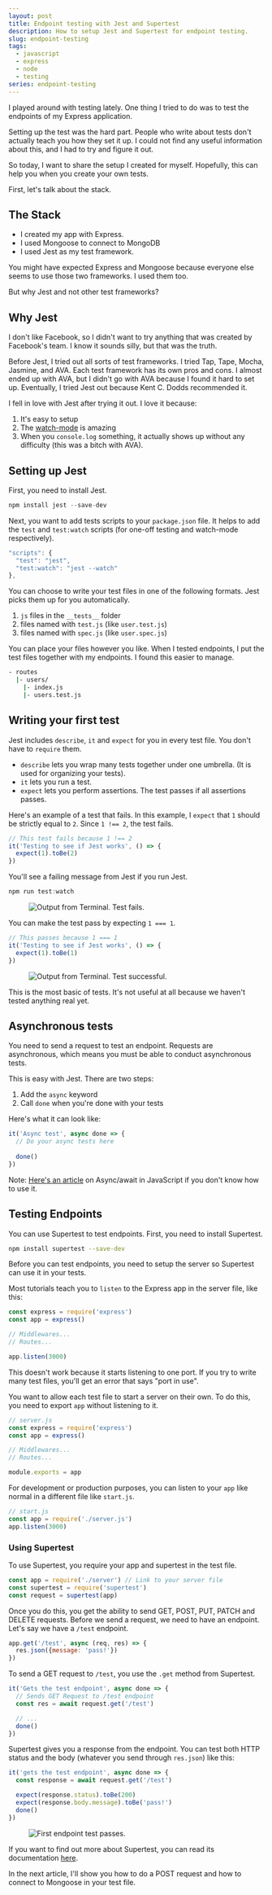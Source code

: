 ```yaml
---
layout: post
title: Endpoint testing with Jest and Supertest
description: How to setup Jest and Supertest for endpoint testing.
slug: endpoint-testing
tags:
  - javascript
  - express
  - node
  - testing
series: endpoint-testing
---
```


I played around with testing lately. One thing I tried to do was to test the endpoints of my Express application. 

Setting up the test was the hard part. People who write about tests don't actually teach you how they set it up. I could not find any useful information about this, and I had to try and figure it out. 

So today, I want to share the setup I created for myself. Hopefully, this can help you when you create your own tests.  

<!-- more -->

First, let's talk about the stack. 

## The Stack

- I created my app with Express. 
- I used Mongoose to connect to MongoDB 
- I used Jest as my test framework. 

You might have expected Express and Mongoose because everyone else seems to use those two frameworks. I used them too. 

But why Jest and not other test frameworks?

## Why Jest

I don't like Facebook, so I didn't want to try anything that was created by Facebook's team. I know it sounds silly, but that was the truth. 

Before Jest, I tried out all sorts of test frameworks. I tried Tap, Tape, Mocha, Jasmine, and AVA. Each test framework has its own pros and cons. I almost ended up with AVA, but I didn't go with AVA because I found it hard to set up. Eventually, I tried Jest out because Kent C. Dodds recommended it.

I fell in love with Jest after trying it out. I love it because: 

1. It's easy to setup 
2. The [watch-mode][1] is amazing 
3. When you `console.log` something, it actually shows up without any difficulty (this was a bitch with AVA). 

## Setting up Jest

First, you need to install Jest.

```js
npm install jest --save-dev
```

Next, you want to add tests scripts to your `package.json` file. It helps to add the `test` and `test:watch` scripts (for one-off testing and watch-mode respectively).

```js
"scripts": {
  "test": "jest",
  "test:watch": "jest --watch"
},
```

You can choose to write your test files in one of the following formats. Jest picks them up for you automatically.

1. `js` files in the `__tests__` folder
2. files named with `test.js` (like `user.test.js`)
3. files named with `spec.js` (like `user.spec.js`)

You can place your files however you like. When I tested endpoints, I put the test files together with my endpoints. I found this easier to manage. 

```bash
- routes
  |- users/
    |- index.js
    |- users.test.js
```

## Writing your first test

Jest includes `describe`, `it` and `expect` for you in every test file. You don't have to `require` them.

- `describe` lets you wrap many tests together under one umbrella. (It is used for organizing your tests).
- `it` lets you run a test.
- `expect` lets you perform assertions. The test passes if all assertions passes.

Here's an example of a test that fails. In this example, I `expect` that `1` should be strictly equal to `2`. Since `1 !== 2`, the test fails.

```js
// This test fails because 1 !== 2
it('Testing to see if Jest works', () => {
  expect(1).toBe(2)
})
```

You'll see a failing message from Jest if you run Jest.

```js
npm run test:watch
```

<figure><img src="/images/2019/endpoint-testing/test-fail.png" alt="Output from Terminal. Test fails."></figure>

You can make the test pass by expecting `1 === 1`.

```js
// This passes because 1 === 1
it('Testing to see if Jest works', () => {
  expect(1).toBe(1)
})
```

<figure><img src="/images/2019/endpoint-testing/test-pass.png" alt="Output from Terminal. Test successful."></figure>

This is the most basic of tests. It's not useful at all because we haven't tested anything real yet. 

## Asynchronous tests

You need to send a request to test an endpoint. Requests are asynchronous, which means you must be able to conduct asynchronous tests. 

This is easy with Jest. There are two steps: 

1. Add the `async` keyword
2. Call `done` when you're done with your tests

Here's what it can look like: 

```js
it('Async test', async done => {
  // Do your async tests here
  
  done()
})
```

Note: [Here's an article][2] on Async/await in JavaScript if you don't know how to use it. 

## Testing Endpoints

You can use Supertest to test endpoints. First, you need to install Supertest. 

```bash
npm install supertest --save-dev
```

Before you can test endpoints, you need to setup the server so Supertest can use it in your tests. 

Most tutorials teach you to `listen` to the Express app in the server file, like this: 

```js
const express = require('express')
const app = express()

// Middlewares...
// Routes...

app.listen(3000)
```

This doesn't work because it starts listening to one port. If you try to write many test files, you'll get an error that says "port in use". 

You want to allow each test file to start a server on their own. To do this, you need to export `app` without listening to it. 

```js
// server.js
const express = require('express')
const app = express()

// Middlewares...
// Routes...

module.exports = app
```

For development or production purposes, you can listen to your `app` like normal in a different file like `start.js`.

```js
// start.js
const app = require('./server.js')
app.listen(3000)
```

### Using Supertest

To use Supertest, you require your app and supertest in the test file. 

```js
const app = require('./server') // Link to your server file
const supertest = require('supertest')
const request = supertest(app)
```

Once you do this, you get the ability to send GET, POST, PUT, PATCH and DELETE requests. Before we send a request, we need to have an endpoint. Let's say we have a `/test` endpoint. 

```js
app.get('/test', async (req, res) => {
  res.json({message: 'pass!'})
})
```

To send a GET request to `/test`, you use the `.get` method from Supertest. 

```js
it('Gets the test endpoint', async done => {
  // Sends GET Request to /test endpoint
  const res = await request.get('/test')

  // ...
  done()
})
```

Supertest gives you a response from the endpoint. You can test both HTTP status and the body (whatever you send through `res.json`) like this: 

```js
it('gets the test endpoint', async done => {
  const response = await request.get('/test')

  expect(response.status).toBe(200)
  expect(response.body.message).toBe('pass!')
  done()
})
```

<figure><img src="/images/2019/endpoint-testing/test-endpoint-pass.png" alt="First endpoint test passes."></figure>

If you want to find out more about Supertest, you can read its documentation [here][3]. 

In the next article, I'll show you how to do a POST request and how to connect to Mongoose in your test file. 


[1]:	https://egghead.io/lessons/javascript-use-jest-s-interactive-watch-mode "Use Jest's Interactive Watch Mode"
[2]:	/blog/async-await
[3]:	https://github.com/visionmedia/supertest "Supertest"
